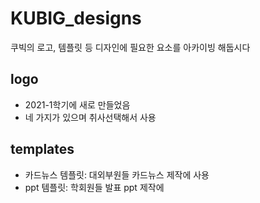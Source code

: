 # KUBIG_designs
쿠빅의 로고, 템플릿 등 디자인에 필요한 요소를 아카이빙 해둡시다
## logo
* 2021-1학기에 새로 만들었음
* 네 가지가 있으며 취사선택해서 사용
## templates
* 카드뉴스 템플릿: 대외부원들 카드뉴스 제작에 사용
* ppt 템플릿: 학회원들 발표 ppt 제작에 
